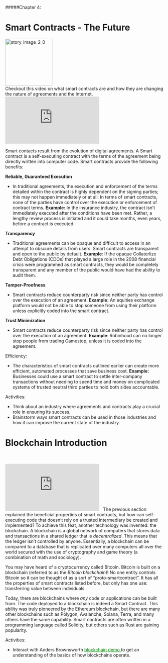 #####Chapter 4:

# Smart Contracts - The Future

<ContentWrapp>
  <div class="imgContainer">
    <img alt="story_image_2_0" src="/images/chapter/man.svg" width="150px" height="150px">
  </div>

  <div class="itemsContainer">
    <div class="item-text">
     Checkout this video on what smart contracts are and how they are changing the nature of agreements and the Internet. 
    </div>
  </div>
</ContentWrapp>

<VideoBox>
  <iframe  src="https://www.youtube.com/embed/Un7-hW6GAec" title="YouTube video player" frameborder="0" allow="accelerometer; autoplay; clipboard-write; encrypted-media; gyroscope; picture-in-picture" allowfullscreen></iframe>
</VideoBox>

Smart contacts result from the evolution of digital agreements. A Smart contract is a self-executing contract with the terms of the agreement being directly written into computer code. Smart contracts provide the following benefits:

<ListItemsContainer>
  <div class="wrapp">
    <p class="list__label"><b>Reliable, Guaranteed Execution</b></p>
    <ul class="list__items">
      <li class="list__item">
        <p>
   In traditional agreements, the execution and enforcement of the terms detailed within the contract is highly dependent on the signing parties; this may not happen immediately or at all.   In terms of smart contracts, none of the parties have control over the execution or enforcement of contract terms.
   <b>Example:</b> In the insurance industry, the contract isn’t immediately executed after the conditions have been met. Rather, a lengthy review process is initiated and it could take months, even years, before a contract is executed.
        </p>
      </li>
    </ul>
  </div>
    <div class="wrapp">
    <p class="list__label"><b>Transparency</b></p>
    <ul class="list__items">
      <li class="list__item">
        <p>
          Traditional agreements can be opaque and difficult to access in an attempt to obscure details from users. Smart contracts are transparent and open to the public by default.
          <b>Example</b>: If the opaque Collaterlize Debt Obligations (CDOs) that played a large role in the 2008 financial crisis were programmed as smart contracts, they would be completely transparent and any member of the public would have had the ability to audit them.
        </p>
      </li>
    </ul>
  </div>
  <div class="wrapp">
    <p class="list__label"><b>Tamper-Proofness</b></p>
    <ul class="list__items">
      <li class="list__item">
        <p>
        Smart contracts reduce counterparty risk since neither party has control over the execution of an agreement.  
        <b>Example:</b> An equities exchange platform would not be able to stop someone from using their platform unless explicitly coded into the smart contract.
        </p>
      </li>
    </ul>
  </div>
  <div class="wrapp">
    <p class="list__label"><b>Trust Minimization</b></p>
    <ul class="list__items">
      <li class="list__item">
        <p>
          Smart contracts reduce counterparty risk since neither party has control over the execution of an agreement.
          <b>Example</b>: Robinhood can no longer stop people from trading Gamestop, unless it is coded into the agreement.
        </p>
      </li>
    </ul>
  </div>
  <div class="wrapp">
    <p class="list__label">Efficiency:</p>
    <ul class="list__items">
      <li class="list__item">
        <p>
         The characteristics of smart contracts outlined earlier can create more efficient, automated processes that save business cost. 
         <b>Example:</b> Businesses could use a smart contract to settle inter-company transactions without needing to spend time and money on complicated systems of trusted neutral third parties to hold both sides accountable.
          </p>
      </li>
    </ul>
  </div>
</ListItemsContainer>

<MissionContainer>  
  <div className="title">Activities:</div>
  <ul className="mission-goals">
    <li>
      Think about an industry where agreements and contracts play a crucial role in ensuring its success. 
    </li>
    <li>
      Brainstorm ways smart contracts can be used in those industries and how it can improve the current state of the industry.
    </li>
  </ul>
</MissionContainer>

# Blockchain Introduction 
&nbsp;
<VideoBox>
  <iframe  src="https://www.youtube.com/embed/4ff9esY_4aU" title="YouTube video player" frameborder="0" allow="accelerometer; autoplay; clipboard-write; encrypted-media; gyroscope; picture-in-picture" allowfullscreen></iframe>
</VideoBox>
&nbsp;
The previous section explained the beneficial properties of smart contracts, but how can self-executing code that doesn’t rely on a trusted intermediary be created and implemented? To achieve this feat, another technology was invented: the <ColorWord>blockchain</ColorWord>. A blockchain is a global network of computers that stores data and transactions in a shared ledger that is <i>decentralized</i>. This means that the ledger isn’t controlled by anyone. Essentially, a blockchain can be compared to a database that is replicated over many computers all over the world secured with the use of cryptography and game theory (a combination of math and sociology).

You may have heard of a cryptocurrency called Bitcoin. Bitcoin is built on a blockchain (referred to as the <i>Bitcoin blockchain</i>)! No one entity controls Bitcoin so it can be thought of as a sort of “proto-smartcontract”. It has all the properties of smart contracts listed before, but only has one use: transferring value between individuals.

Today, there are blockchains where <i>any</i> code or applications can be built from. The code deployed to a blockchain is indeed a Smart Contract. This ability was truly pioneered by the Ethereum blockchain, but there are many other blockchains such as Polygon, Avalanche, Solana, Terra, and many others have the same capability. Smart contracts are often written in a programming language called <ColorWord>Solidity</ColorWord>, but others such as Rust are gaining popularity.

<MissionContainer>
  <div className="title">Activities:</div>
  <ul className="mission-goals">
    <li>
      Interact with Anders Brownsworth <a style="color:green" href="https://andersbrownworth.com/blockchain/hash"> blockchain demo </a> to get an understanding of the basics of how blockchains operate.
    </li>
  </ul>
</MissionContainer>

